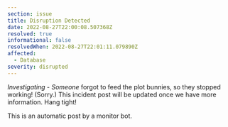 ```yaml
---
section: issue
title: Disruption Detected
date: 2022-08-27T22:00:08.507368Z
resolved: true
informational: false
resolvedWhen: 2022-08-27T22:01:11.079890Z
affected:
  - Database
severity: disrupted
---
```

*Investigating* - _Someone_ forgot to feed the plot bunnies, so they stopped working! (Sorry.) This incident post will be updated once we have more information. Hang tight!

This is an automatic post by a monitor bot.
        